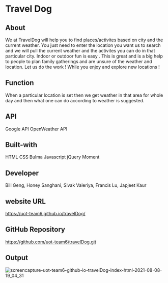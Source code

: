 # Travel Dog
## About
We at TravelDog will help you to find places/activites based on city and the current weather. You just need to enter the location you want us to search and we will pull the current weather and the activites you can do in that particular city. Indoor or outdoor fun is easy . This is great and is a big help to people to plan family gatherings and are unsure of the weather and location.
Let us do the work ! While you enjoy and explore new locations !
## Function
When a particular location is set then we get weather in that area for whole day and then what one can do according to weather is suggested.
## API
Google API
OpenWeather API
## Built-with
HTML CSS Bulma Javascript jQuery Moment
## Developer
Bill Geng, Honey Sanghani, Sivak Valeriya, Francis Lu, Japjeet Kaur
## website URL
https://uot-team6.github.io/travelDog/
## GitHub Repository
https://github.com/uot-team6/travelDog.git
## Output
![screencapture-uot-team6-github-io-travelDog-index-html-2021-08-08-19_04_31](https://user-images.githubusercontent.com/88008666/128648268-06d490f3-1957-4f0e-95dc-06d52659eda3.png)




